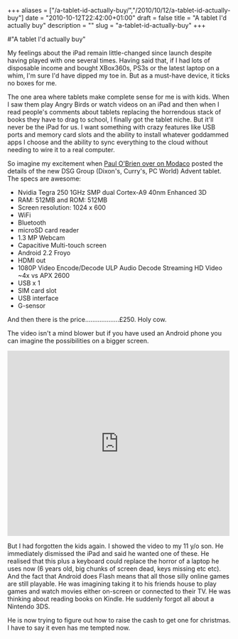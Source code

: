 +++
aliases = ["/a-tablet-id-actually-buy/","/2010/10/12/a-tablet-id-actually-buy"]
date = "2010-10-12T22:42:00+01:00"
draft = false
title = "A tablet I'd actually buy"
description = ""
slug = "a-tablet-id-actually-buy"
+++

#"A tablet I'd actually buy"


 <p>My feelings about the iPad remain little-changed since launch despite having played with one several times. Having said that, if I had lots of disposable income and bought XBox360s, PS3s or the latest laptop on a whim, I'm sure I'd have dipped my toe in. But as a must-have device, it ticks no boxes for me.</p>
<p>The one area where tablets make complete sense for me is with kids. When I saw them play Angry Birds or watch videos on an iPad and then when I read people's comments about tablets replacing the horrendous stack of books they have to drag to school, I finally got the tablet niche. But it'll never be the iPad for us. I want something with crazy features like USB ports and memory card slots and the ability to install whatever goddammed apps I choose and the ability to sync everything to the cloud without needing to wire it to a real computer.</p>
<p>So imagine my excitement when <a href="http://android.modaco.com/content/android-news/320181/advent-android-tablets-set-to-hit-the-dixons-group-stores-shortly/">Paul O'Brien over on Modaco</a> posted the details of the new DSG Group (Dixon's, Curry's, PC World) Advent tablet. The specs are awesome:</p>
<ul>
<li>Nvidia Tegra 250 1GHz SMP dual Cortex-A9 40nm Enhanced 3D</li>
<li>RAM: 512MB and&nbsp;ROM: 512MB</li>
<li>Screen resolution: 1024 x 600</li>
<li>WiFi</li>
<li>Bluetooth</li>
<li>microSD card reader</li>
<li>1.3 MP Webcam</li>
<li>Capacitive Multi-touch screen</li>
<li>Android 2.2 Froyo</li>
<li>HDMI out</li>
<li>1080P Video Encode/Decode ULP Audio Decode Streaming HD Video ~4x vs APX 2600</li>
<li>USB x 1</li>
<li>SIM card slot</li>
<li>USB interface</li>
<li>G-sensor</li>
</ul>
<p>And then there is the price...................&pound;250. Holy cow.</p>
<p>The video isn't a mind blower but if you have used an Android phone you can imagine the possibilities on a bigger screen.</p>
<p><iframe src="http://www.youtube.com/embed/Ypj6JxXcxu0?wmode=transparent" allowfullscreen frameborder="0" height="417" width="500"></iframe></p>
<p>But I had forgotten the kids again. I showed the video to my 11 y/o son. He immediately dismissed the iPad and said he wanted one of these. He realised that this plus a keyboard could replace the horror of a laptop he uses now (6 years old, big chunks of screen dead, keys missing etc etc). And the fact that Android does Flash means that all those silly online games are still playable. He was imagining taking it to his friends house to play games and watch movies either on-screen or connected to their TV. He was thinking about reading books on Kindle. He suddenly forgot all about a Nintendo 3DS.</p>
<p>He is now trying to figure out how to raise the cash to get one for christmas. I have to say it even has me tempted now.</p>
<p>&nbsp;</p>
<p>&nbsp;</p>
 